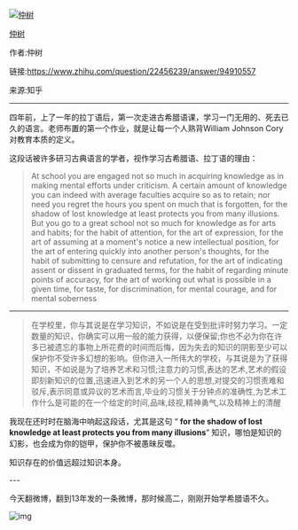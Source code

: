 [![仲树](https://pic2.zhimg.com/v2-41b95e223d70e5b47a9d5c581766095e_xs.jpg)](https://www.zhihu.com/people/fromhangzhou)

[仲树](https://www.zhihu.com/people/fromhangzhou)

作者:仲树

链接:https://www.zhihu.com/question/22456239/answer/94910557

来源:知乎

---



四年前，上了一年的拉丁语后，第一次走进古希腊语课，学习一门无用的、死去已久的语言。老师布置的第一个作业，就是让每一个人熟背William Johnson Cory对教育本质的定义。

这段话被许多研习古典语言的学者，视作学习古希腊语、拉丁语的理由：

> At  school you are engaged not so much in acquiring knowledge as in making  mental efforts under criticism. A certain amount of knowledge you can  indeed with average faculties acquire so as to retain; nor need you  regret the hours you spent on much that is forgotten, for the shadow of  lost knowledge at least protects you from many illusions. But you go to a  great school not so much for knowledge as for arts and habits; for the  habit of attention, for the art of expression, for the art of assuming  at a moment's notice a new intellectual position, for the art of  entering quickly into another person's thoughts, for the habit of  submitting to censure and refutation, for the art of indicating assent  or dissent in graduated terms, for the habit of regarding minute points  of accuracy, for the art of working out what is possible in a given  time, for taste, for discrimination, for mental courage, and for mental  soberness

---

> 在学校里，你与其说是在学习知识，不如说是在受到批评时努力学习。一定数量的知识，你确实可以用一般的能力获得，以便保留;你也不必为你在许多已被遗忘的事物上所花费的时间而后悔，因为失去的知识的阴影至少可以保护你不受许多幻想的影响。但你进入一所伟大的学校，与其说是为了获得知识，不如说是为了培养艺术和习惯;注意力的习惯,表达的艺术,艺术的假设即刻新知识的位置,迅速进入到艺术的另一个人的思想,对提交的习惯责难和驳斥,表示同意或异议的艺术而言,毕业的习惯关于分钟点的准确性,为艺术工作什么是可能的在一个给定的时间,品味,歧视,精神勇气,以及精神上的清醒



我现在还时时在脑海中响起这段话，尤其是这句
“ **for the shadow of lost knowledge at least protects you from many illusions**”
知识，哪怕是知识的幻影，也会成为你的铠甲，保护你不被愚昧反噬。

知识存在的价值远超过知识本身。

\---

今天翻微博，翻到13年发的一条微博，那时候高二，刚刚开始学希腊语不久。

![img](https://pic1.zhimg.com/80/v2-87729ec18948f719ed40bfa68478dc64_hd.jpg)